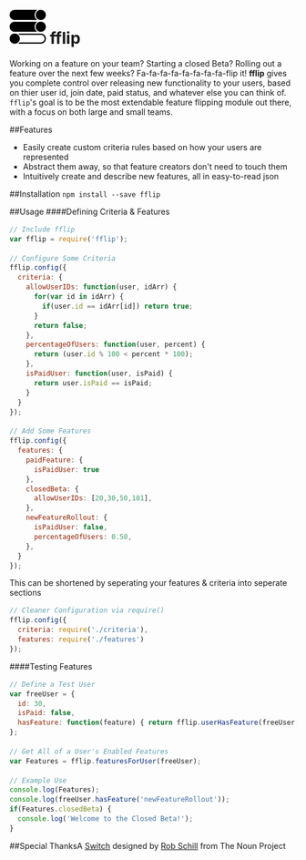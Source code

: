 ![icon](fflipIcon.png) fflip
============================

Working on a feature on your team? Starting a closed Beta? Rolling out a feature over the next few weeks? Fa-fa-fa-fa-fa-fa-fa-fa-flip it! __fflip__ gives you complete control over releasing new functionality to your users, based on thier user id, join date, paid status, and whatever else you can think of. `fflip`'s goal is to be the most extendable feature flipping module out there, with a focus on both large and small teams.

##Features
- Easily create custom criteria rules based on how your users are represented
- Abstract them away, so that feature creators don't need to touch them
- Intuitively create and describe new features, all in easy-to-read json

##Installation
`npm install --save fflip`

##Usage
####Defining Criteria & Features
```javascript
// Include fflip
var fflip = require('fflip');

// Configure Some Criteria
fflip.config({
  criteria: {
    allowUserIDs: function(user, idArr) {
      for(var id in idArr) {
        if(user.id == idArr[id]) return true;
      }
      return false;
    },
    percentageOfUsers: function(user, percent) {
      return (user.id % 100 < percent * 100);
    },
    isPaidUser: function(user, isPaid) {
      return user.isPaid == isPaid;
    }
  }
});

// Add Some Features
fflip.config({
  features: {
    paidFeature: {
      isPaidUser: true
    },
    closedBeta: {
      allowUserIDs: [20,30,50,181],
    },
    newFeatureRollout: {
      isPaidUser: false,
      percentageOfUsers: 0.50,
    },
  }
});
```

This can be shortened by seperating your features & criteria into seperate sections
```javascript
// Cleaner Configuration via require() 
fflip.config({
  criteria: require('./criteria'),
  features: require('./features')
});
```

####Testing Features
```javascript
// Define a Test User
var freeUser = {
  id: 30,
  isPaid: false,
  hasFeature: function(feature) { return fflip.userHasFeature(freeUser, feature); }
};

// Get All of a User's Enabled Features
var Features = fflip.featuresForUser(freeUser);

// Example Use
console.log(Features);
console.log(freeUser.hasFeature('newFeatureRollout'));
if(Features.closedBeta) {
  console.log('Welcome to the Closed Beta!');
}
```



##Special ThanksA
<a href="http://thenounproject.com/noun/switch/#icon-No3361" target="_blank">Switch</a> designed by <a href="http://thenounproject.com/schillidog" target="_blank">Rob Schill</a> from The Noun Project
